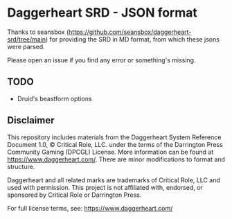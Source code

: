 # Daggerheart SRD - JSON format

Thanks to seansbox (https://github.com/seansbox/daggerheart-srd/tree/main) for providing the SRD in MD format, from which these jsons were parsed.

Please open an issue if you find any error or something's missing.

## TODO

- Druid's beastform options

## Disclaimer

This repository includes materials from the Daggerheart System Reference Document 1.0, © Critical Role, LLC. under the terms of the Darrington Press Community Gaming (DPCGL) License. More information can be found at https://www.daggerheart.com/. There are minor modifications to format and structure.

Daggerheart and all related marks are trademarks of Critical Role, LLC and used with permission. This project is not affiliated with, endorsed, or sponsored by Critical Role or Darrington Press.

For full license terms, see: https://www.daggerheart.com/
